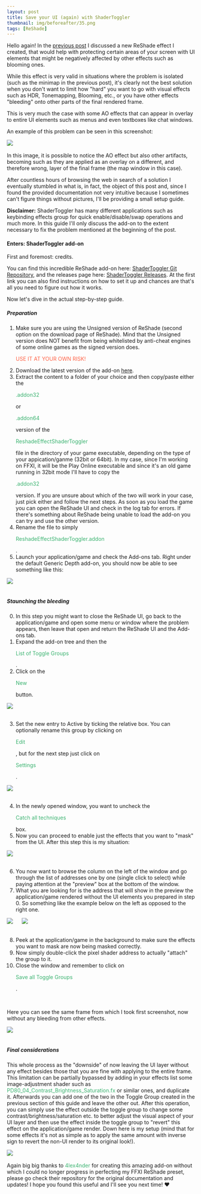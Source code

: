 ```yaml
---
layout: post
title: Save your UI (again) with ShaderToggler
thumbnail: img/beforeafter/35.png
tags: [ReShade]
---
```


Hello again!
In the <a href="../../../../ElfyLab/2023/12/11/save-your-ui.html" target="_blank">previous post</a> I discussed a new ReShade effect I created, that would help with protecting certain areas of your screen with UI elements that might be negatively affected by other effects such as blooming ones.

While this effect is very valid in situations where the problem is isolated (such as the minimap in the previous post), it's clearly not the best solution when you don't want to limit how "hard" you want to go with visual effects such as HDR, Tonemapping, Blooming, etc., or you have other effects "bleeding" onto other parts of the final rendered frame.

This is very much the case with some AO effects that can appear in overlay to entire UI elements such as menus and even textboxes like chat windows.

An example of this problem can be seen in this screenshot:

<div class="custom-image-container-centered">
  <img src="/ElfyLab/img/posts/AObleeding.png" style="max-height: 400px" />
</div>

<br>
In this image, it is possible to notice the AO effect but also other artifacts, becoming such as they are applied as an overlay on a different, and therefore wrong, layer of the final frame (the map window in this case).

After countless hours of browsing the web in search of a solution I eventually stumbled in what is, in fact, the object of this post and, since I found the provided documentation not very intuitive because I sometimes can't figure things without pictures, I'll be providing a small setup guide.

<b>Disclaimer:</b> ShaderToggler has many different applications such as keybinding effects group for quick enable/disable/swap operations and much more. In this guide I'll only discuss the add-on to the extent necessary to fix the problem mentioned at the beginning of the post.

<h4>Enters: ShaderToggler add-on</h4>

First and foremost: credits.

You can find this incredible ReShade add-on here: <a href="https://github.com/4lex4nder/ReshadeEffectShaderToggler" target="_blank">ShaderToggler Git Repository</a>, and the releases page here: <a href="https://github.com/4lex4nder/ReshadeEffectShaderToggler/releases" target="_blank">ShaderToggler Releases</a>.
At the first link you can also find instructions on how to set it up and chances are that's all you need to figure out how it works.

Now let's dive in the actual step-by-step guide.

<h5>Preparation</h5>

<ol>
	<li>Make sure you are using the Unsigned version of ReShade (second option on the download page of ReShade).
	Mind that the Unsigned version does NOT benefit from being whitelisted by anti-cheat engines of some online games as the signed version does. <p style="color:Tomato;">USE IT AT YOUR OWN RISK!</p></li>
	<li>Download the latest version of the add-on <a href="https://github.com/4lex4nder/ReshadeEffectShaderToggler/releases" target="_blank">here</a>.</li>
	<li>Extract the content to a folder of your choice and then copy/paste either the <p style="color:MediumSeaGreen;">.addon32</p> or <p style="color:MediumSeaGreen;">.addon64</p> version of the <p style="color:MediumSeaGreen;">ReshadeEffectShaderToggler</p> file in the directory of your game executable, depending on the type of your appication/ganme (32bit or 64bit). In my case, since I'm working on FFXI, it will be the Play Online executable and since it's an old game running in 32bit mode I'll have to copy the <p style="color:MediumSeaGreen;">.addon32</p> version.
	If you are unsure about which of the two will work in your case, just pick either and follow the next steps. As soon as you load the game you can open the ReShade UI and check in the log tab for errors. If there's something about ReShade being unable to load the add-on you can try and use the other version.</li>
	<li>Rename the file to simply <p style="color:MediumSeaGreen;">ReshadeEffectShaderToggler.addon</p>.</li>
	<li>Launch your application/game and check the Add-ons tab. Right under the default Generic Depth add-on, you should now be able to see something like this:</li>
</ol>
<div class="custom-image-container-centered">
  <img src="/ElfyLab/img/posts/ShaderTogglerEnabled.png" style="max-height: 50px" />
</div>
<br>
	
<h5>Staunching the bleeding</h5>	
	
<ol start="0">
	<li>In this step you might want to close the ReShade UI, go back to the application/game and open some menu or window where the problem appears, then leave that open and return the ReShade UI and the Add-ons tab.</li>
	<li>Expand the add-on tree and then the <p style="color:MediumSeaGreen;">List of Toggle Groups</p>.</li>
	<li>Click on the <p style="color:MediumSeaGreen;">New</p> button.</li>
</ol>
<div class="custom-image-container-centered">
  <img src="/ElfyLab/img/posts/ShaderTogglerGroups.png" style="max-height: 50px" />
</div>
<br>
<ol start="3">
	<li>Set the new entry to Active by ticking the relative box. You can optionally rename this group by clicking on <p style="color:MediumSeaGreen;">Edit</p>, but for the next step just click on <p style="color:MediumSeaGreen;">Settings</p>.</li>
</ol>
<div class="custom-image-container-centered">
  <img src="/ElfyLab/img/posts/ShaderTogglerEntry.png" style="max-height: 100px" />
</div>
<br>
<ol start="4">
	<li>In the newly opened window, you want to uncheck the <p style="color:MediumSeaGreen;">Catch all techniques</p> box.</li>
	<li>Now you can proceed to enable just the effects that you want to "mask" from the UI. After this step this is my situation:</li>
</ol>
<div class="custom-image-container-centered">
  <img src="/ElfyLab/img/posts/ShaderTogglerEffects.png" style="max-height: 350px" />
</div>
<br>
<ol start="6">
	<li>You now want to browse the column on the left of the window and go through the list of addresses one by one (single click to select) while paying attention at the "preview" box at the bottom of the window.</li>
	<li>What you are looking for is the address that will show in the preview the application/game rendered without the UI elements you prepared in step 0. So something like the example below on the left as opposed to the right one.</li>
</ol>
<div class="custom-image-container-centered">
	<div class="custom-image-container">
		<img src="/ElfyLab/img/posts/ShaderTogglerCorrectPS.jpg" style="max-height: 220px; padding-right: 20px" />
		<img src="/ElfyLab/img/posts/ShaderTogglerWrongPS.jpg" style="max-height: 220px" />
	</div>
</div>
<br>
<ol start="8">
	<li>Peek at the application/game in the background to make sure the effects you want to mask are now being masked correctly.</li>
	<li>Now simply double-click the pixel shader address to actually "attach" the group to it.</li>
	<li>Close the window and remember to click on <p style="color:MediumSeaGreen;">Save all Toggle Groups</p>.</li>
</ol>
<br>

Here you can see the same frame from which I took first screenshot, now without any bleeding from other effects.
<div class="custom-image-container-centered">
  <img src="/ElfyLab/img/posts/AOnotbleeding.png" style="max-height: 400px" />
</div>
<br>
<h5>Final considerations</h5>

This whole process as the "downside" of now leaving the UI layer without any effect besides those that you are fine with applying to the entire frame.
This limitation can be partially bypassed by adding in your effects list some image-adjustment shader such as <span style="color:MediumSeaGreen;">PD80_04_Contrast_Brightness_Saturation.fx</span> or similar ones, and duplicate it.
Afterwards you can add one of the two in the Toggle Group created in the previous section of this guide and leave the other out.
After this operation, you can simply use the effect outside the toggle group to change some contrast/brightness/saturation etc. to better adjust the visual aspect of your UI layer and then use the effect inside the toggle group to "revert" this effect on the application/game render. Down here is my setup (mind that for some effects it's not as simple as to apply the same amount with inverse sign to revert the non-UI render to its original look!).
<div class="custom-image-container-centered">
  <img src="/ElfyLab/img/posts/ShaderTogglerUIEffects.png" style="max-height: 700px" />
</div>
<br>
Again big big thanks to <span style="color:MediumSeaGreen;">4lex4nder</span> for creating this amazing add-on without which I could no longer progress in perfecting my FFXI ReShade preset, please go check their repository for the original documentation and updates!
I hope you found this useful and I'll see you next time! ❤️
